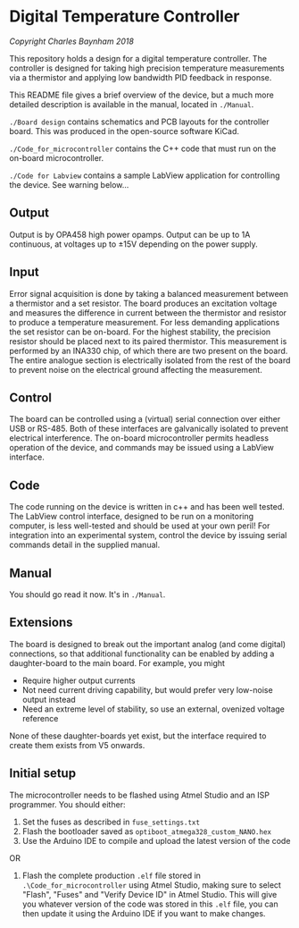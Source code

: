 Digital Temperature Controller
==============================

_Copyright Charles Baynham 2018_

This repository holds a design for a digital temperature controller. The controller is designed for taking high precision
temperature measurements via a thermistor and applying low bandwidth PID feedback in response. 

This README file gives a brief overview of the device, but a much more detailed description is available in the manual, located in 
`./Manual`. 

`./Board design` contains schematics and PCB layouts for the controller board. This was produced in the open-source software KiCad. 

`./Code_for_microcontroller` contains the C++ code that must run on the on-board microcontroller. 

`./Code for Labview` contains a sample LabView application for controlling the device. See warning below...

Output
------

Output is by OPA458 high power opamps. Output can be up to 1A continuous, at voltages up to ±15V depending on the power supply.

Input
-----

Error signal acquisition is done by taking a balanced measurement between a thermistor
and a set resistor. The board produces an excitation voltage and measures
the difference in current between the thermistor and resistor to produce a temperature
measurement. For less demanding applications the set resistor can be on-board. For the
highest stability, the precision resistor should be placed next to its paired thermistor.
This measurement is performed by an INA330 chip, of which there are two present on
the board. The entire analogue section is electrically isolated from the rest of the board to
prevent noise on the electrical ground affecting the measurement.

Control
-------

The board can be controlled using a (virtual) serial connection over either USB or RS-485. Both of these interfaces 
are galvanically isolated to prevent electrical interference. The on-board microcontroller permits headless operation of the
device, and commands may be issued using a LabView interface.

Code
----

The code running on the device is written in c++ and has been well tested. The LabView control interface, designed to be run on a monitoring computer, is less well-tested and should be used at your own peril! For integration into an experimental system, control the device by issuing serial commands detail in the supplied manual. 

Manual
------

You should go read it now. It's in `./Manual`. 

Extensions
----------

The board is designed to break out the important analog (and come digital) connections, so that additional functionality can be enabled by adding a daughter-board to the main board. For example, you might 
* Require higher output currents
* Not need current driving capability, but would prefer very low-noise output instead
* Need an extreme level of stability, so use an external, ovenized voltage reference

None of these daughter-boards yet exist, but the interface required to create them exists from V5 onwards. 

Initial setup
-------------

The microcontroller needs to be flashed using Atmel Studio and an ISP programmer. You should either:

1. Set the fuses as described in `fuse_settings.txt`
2. Flash the bootloader saved as `optiboot_atmega328_custom_NANO.hex`
3. Use the Arduino IDE to compile and upload the latest version of the code

OR

1. Flash the complete production `.elf` file stored in `.\Code_for_microcontroller` using Atmel Studio, making sure to select "Flash", "Fuses" and "Verify Device ID" in Atmel Studio. This will give you whatever version of the code was stored in this `.elf` file, you can then update it using the Arduino IDE if you want to make changes. 